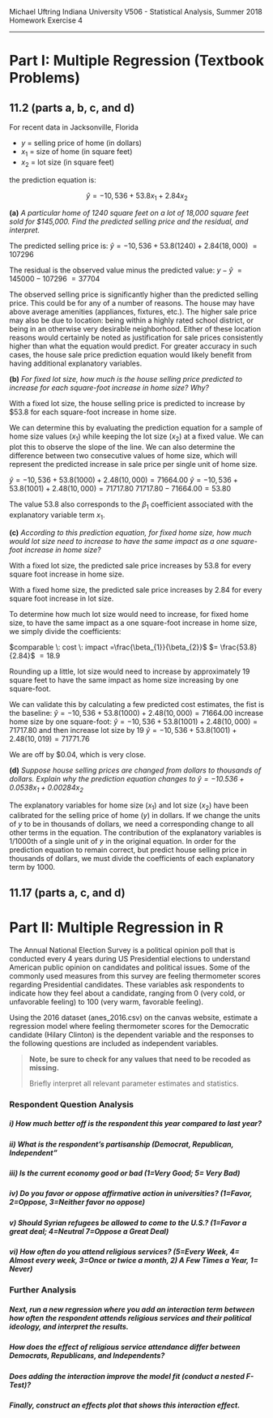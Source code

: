 Michael Uftring
Indiana University
V506 - Statistical Analysis, Summer 2018
Homework Exercise 4

-----

# Part I: Multiple Regression (Textbook Problems)

## 11.2 (parts a, b, c, and d)
For recent data in Jacksonville, Florida
- $y$ = selling price of home (in dollars)
- $x_{1}$ = size of home (in square feet)
- $x_{2}$ = lot size (in square feet)

the prediction equation is:

$$\hat{y} = -10,536 + 53.8x_{1} + 2.84x_{2}$$

**(a)** *A particular home of 1240 square feet on a lot of 18,000 square feet sold for \$145,000. Find the predicted selling price and the residual, and interpret.*

The predicted selling price is:
$\hat{y} = -10,536 + 53.8(1240) + 2.84(18,000)$
$= 107296$

The residual is the observed value minus the predicted value:
$y - \hat{y}$
$= 145000 - 107296$
$= 37704$

The observed selling price is significantly higher than the predicted selling price. This could be for any of a number of reasons. The house may have above average amenities (appliances, fixtures, etc.). The higher sale price may also be due to location: being within a highly rated school district, or being in an otherwise very desirable neighborhood. Either of these location reasons would certainly be noted as justification for sale prices consistently higher than what the equation would predict. For greater accuracy in such cases, the house sale price prediction equation would likely benefit from having additional explanatory variables.

**(b)** *For fixed lot size, how much is the house selling price predicted to increase for each square-foot increase in home size? Why?*

With a fixed lot size, the house selling price is predicted to increase by \$53.8 for each square-foot increase in home size.

We can determine this by evaluating the prediction equation for a sample of home size values ($x_{1}$) while keeping the lot size ($x_{2}$) at a fixed value. We can plot this to observe the slope of the line. We can also determine the difference between two consecutive values of home size, which will represent the predicted increase in sale price per single unit of home size.

$\hat{y} = -10,536 + 53.8(1000) + 2.48(10,000) = 71664.00$
$\hat{y} = -10,536 + 53.8(1001) + 2.48(10,000) = 71717.80$
$71717.80 - 71664.00 = 53.80$

The value 53.8 also corresponds to the $\beta_{1}$ coefficient associated with the explanatory variable term $x_{1}$.

**(c)** *According to this prediction equation, for fixed home size, how much would lot size need to increase to have the same impact as a one square-foot increase in home size?*

With a fixed lot size, the predicted sale price increases by 53.8 for every square foot increase in home size.

With a fixed home size, the predicted sale price increases by 2.84 for every square foot increase in lot size.

To determine how much lot size would need to increase, for fixed home size, to have the same impact as a one square-foot increase in home size, we simply divide the coefficients:

$comparable \: cost \: impact =\frac{\beta_{1}}{\beta_{2}}$
$= \frac{53.8}{2.84}$
$=18.9$

Rounding up a little, lot size would need to increase by approximately 19 square feet to have the same impact as home size increasing by one square-foot.

We can validate this by calculating a few predicted cost estimates, the fist is the baseline:
$\hat{y} = -10,536 + 53.8(1000) + 2.48(10,000) = 71664.00$
increase home size by one square-foot:
$\hat{y} = -10,536 + 53.8(1001) + 2.48(10,000) = 71717.80$
and then increase lot size by 19
$\hat{y} = -10,536 + 53.8(1001) + 2.48(10,019) = 71771.76$

We are off by \$0.04, which is very close.

**(d)** *Suppose house selling prices are changed from dollars to thousands of dollars. Explain why the prediction equation changes to $\hat{y} = -10.536 + 0.0538x_{1} + 0.00284x_{2}$*

The explanatory variables for home size ($x_{1}$) and lot size ($x_{2}$) have been calibrated for the selling price of home ($y$) in dollars. If we change the units of $y$ to be in thousands of dollars, we need a corresponding change to all other terms in the equation. The contribution of the explanatory variables is 1/1000th of a single unit of $y$ in the original equation. In order for the prediction equation to remain correct, but predict house selling price in thousands of dollars, we must divide the coefficients of each explanatory term by 1000.

## 11.17 (parts a, c, and d)

# Part II: Multiple Regression in R

The Annual National Election Survey is a political opinion poll that is conducted every 4 years during US Presidential elections to understand American public opinion on candidates and political issues. Some of the commonly used measures from this survey are feeling thermometer scores regarding Presidential candidates. These variables ask respondents to indicate how they feel about a candidate, ranging from 0 (very cold, or unfavorable feeling) to 100 (very warm, favorable feeling).

Using the 2016 dataset (anes_2016.csv) on the canvas website, estimate a regression model where feeling thermometer scores for the Democratic candidate (Hilary Clinton) is the dependent variable and the responses to the following questions are included as independent variables.

> **Note, be sure to check for any values that need to be recoded as missing.**
>
> Briefly interpret all relevant parameter estimates and statistics.

### Respondent Question Analysis

##### i) How much better off is the respondent this year compared to last year?

##### ii) What is the respondent’s partisanship (Democrat, Republican, Independent”

##### iii) Is the current economy good or bad (1=Very Good; 5= Very Bad)

##### iv) Do you favor or oppose affirmative action in universities? (1=Favor, 2=Oppose, 3=Neither favor no oppose)

##### v) Should Syrian refugees be allowed to come to the U.S.? (1=Favor a great deal; 4=Neutral 7=Oppose a Great Deal)

##### vi) How often do you attend religious services? (5=Every Week, 4= Almost every week, 3=Once or twice a month, 2) A Few Times a Year, 1= Never)

### Further Analysis

##### Next, run a new regression where you add an interaction term between how often the respondent attends religious services and their political ideology, and interpret the results.

##### How does the effect of religious service attendance differ between Democrats, Republicans, and Independents?

##### Does adding the interaction improve the model fit (conduct a nested F-Test)?

##### Finally, construct an effects plot that shows this interaction effect.
